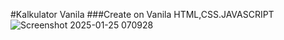 #Kalkulator Vanila 
###Create on Vanila HTML,CSS.JAVASCRIPT
![Screenshot 2025-01-25 070928](https://github.com/user-attachments/assets/0e72cd1a-c8f3-4878-8625-b373c043dc75)
